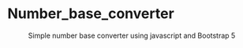 # Number_base_converter

<div  align="center"> Simple number base converter using javascript and Bootstrap 5</div>




